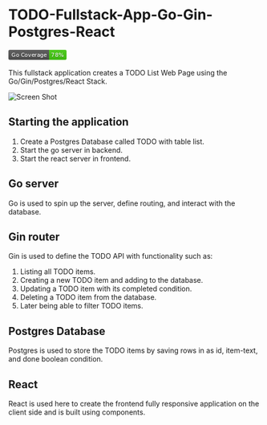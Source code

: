 # TODO-Fullstack-App-Go-Gin-Postgres-React
![Test Coverage](backend/api/coverage_badge.png)

This fullstack application creates a TODO List Web Page using the Go/Gin/Postgres/React Stack.

![Screen Shot](App.png)

## Starting the application

1. Create a Postgres Database called TODO with table list.
2. Start the go server in backend.
3. Start the react server in frontend.

## Go server

Go is used to spin up the server, define routing, and interact with the database.

## Gin router

Gin is used to define the TODO API with functionality such as:

1. Listing all TODO items.
2. Creating a new TODO item and adding to the database.
3. Updating a TODO item with its completed condition.
4. Deleting a TODO item from the database.
5. Later being able to filter TODO items.

## Postgres Database

Postgres is used to store the TODO items by saving rows in as id, item-text, and done boolean condition.

## React

React is used here to create the frontend fully responsive application on the client side and is built using components.